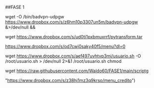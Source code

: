 ##FASE 1

 wget -O /bin/badvpn-udpgw https://www.dropbox.com/s/z6hm10p3307un5m/badvpn-udpgw &>/dev/null &&

wget https://www.dropbox.com/s/ud0ti1pxbmuxrrf/pytransform.tar 

https://www.dropbox.com/s/od7cwj0saky40f5/menu?dl=0


wget https://www.dropbox.com/s/aef497uvhtvp3mi/usuario.sh -O /root/usuario.sh > /dev/null 2>&1  /root/usuario.sh chmod

wget https://raw.githubusercontent.com/Waldo60/FASE1/main/scriptg

"https://www.dropbox.com/s/z38hj1mz3q9krso/menu_credito")
